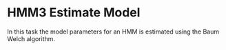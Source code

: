 # HMM3 Estimate Model
In this task the model parameters for an HMM is estimated using the Baum Welch algorithm.
